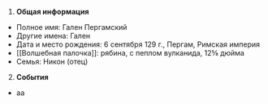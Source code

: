1. **Общая информация**
 - Полное имя: Гален Пергамский
 - Другие имена: Гален
 - Дата и место рождения: 6 сентября 129 г., Пергам, Римская империя
 - [[Волшебная палочка]]: рябина, с пеплом вулканида, 12⅝ дюйма
 - Семья:
	Никон (отец)

2. **События**
 - аа